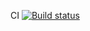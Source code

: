 CI [![Build status](https://ci.appveyor.com/api/projects/status/newhkap29gbouvhu?svg=true)](https://ci.appveyor.com/project/skatt32/patterns-task2)
